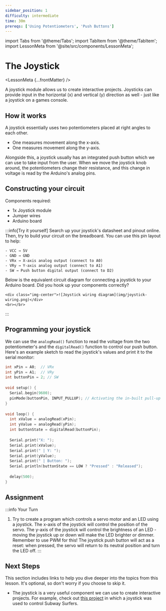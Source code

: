 ```yaml
---
sidebar_position: 1
difficulty: intermediate
time: 30m
prereqs: ['Using Potentiometers', 'Push Buttons']
---
```


import Tabs from '@theme/Tabs';
import TabItem from '@theme/TabItem';
import LessonMeta from '@site/src/components/LessonMeta';

# The Joystick

<LessonMeta {...frontMatter} />

A joystick module allows us to create interactive projects. Joysticks can provide input in the horizontal (x) and vertical (y) direction as well - just like a joystick on a games console. 

## How it works

A joystick essentially uses two potentiometers placed at right angles to each other.
- One measures movement along the x-axis.
- One measures movement along the y-axis.

Alongside this, a joystick usually has an integrated push button which we can use to take input from the user. When we move the joystick knob around, the potentiometers change their resistance, and this change in voltage is read by the Arduino's analog pins. 

## Constructing your circuit

Components required:
- 1x Joystick module
- Jumper wires
- Arduino board

:::info[Try it yourself]
<Tabs>
  <TabItem value="problem" label="Problem">
    Search up your joystick's datasheet and pinout online. Then, try to build your circuit on the breadboard. You can use this pin layout to help:

    - VCC → 5V
    - GND → GND
    - VRx → X-axis analog output (connect to A0)
    - VRy → Y-axis analog output (connect to A1)
    - SW → Push button digital output (connect to D2) 
  </TabItem>
  <TabItem value="solution" label="Solution">
    Below is the equivalent circuit diagram for connecting a joystick to your Arduino board. Did you hook up your components correctly?

    <div class="img-center">![Joystick wiring diagram](img/joystick-wiring.png)</div>
    <br></br>
  </TabItem>
</Tabs>
:::

## Programming your joystick

We can use the `analogRead()` function to read the voltage from the two potentiometer's and the `digitalRead()` function to control our push button. Here's an example sketch to read the joystick's values and print it to the serial monitor:

```cpp
int xPin = A0;  // VRx
int yPin = A1;  // VRy
int buttonPin = 2; // SW

void setup() {
  Serial.begin(9600);
  pinMode(buttonPin, INPUT_PULLUP); // Activating the in-built pull-up resistor
}

void loop() {
  int xValue = analogRead(xPin);
  int yValue = analogRead(yPin);
  int buttonState = digitalRead(buttonPin);

  Serial.print("X: ");
  Serial.print(xValue);
  Serial.print(" | Y: ");
  Serial.print(yValue);
  Serial.print(" | Button: ");
  Serial.println(buttonState == LOW ? "Pressed" : "Released");

  delay(500);
}
```

## Assignment 

:::info Your Turn
1. Try to create a program which controls a servo motor and an LED using a joystick. The x-axis of the joystick will control the position of the servo. The y-axis of the joystick will control the brightness of an LED - moving the joystick up or down will make the LED brighter or dimmer. Remember to use PWM for this! The joystick push button will act as a reset: when pressed, the servo will return to its neutral position and turn the LED off. 
:::

## Next Steps

This section includes links to help you dive deeper into the topics from this lesson. It's optional, so don't worry if you choose to skip it.

- The joystick is a very useful component we can use to create interactive projects. For example, check out [this project](https://www.instructables.com/Joystick-Game-Controller-Using-Arduino-UNO/) in which a joystick was used to control Subway Surfers.
